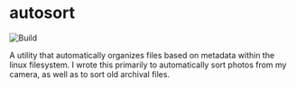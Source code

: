# autosort

![Build](https://img.shields.io/github/workflow/status/viv-codes/autosort/Lint?style=for-the-badge)

A utility that automatically organizes files based on metadata within the linux filesystem. I wrote this primarily to automatically sort photos from my camera, as well as to sort old archival files.
